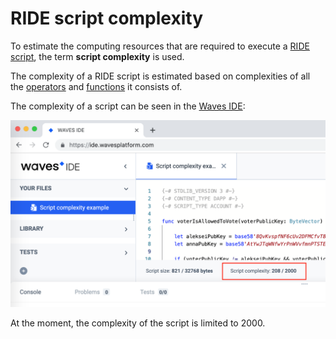 # RIDE script complexity

To estimate the computing resources that are required to execute a [RIDE script](/ride/ride-script.md), the term **script complexity** is used.

The complexity of a RIDE script is estimated based on complexities of all the [operators](/ride/operators.md) and [functions](/ride/functions.md) it consists of.

The complexity of a script can be seen in the [Waves IDE](https://ide.wavesplatform.com):

<img src="img/ride-script-complexity/script-complexity.png" alt="faucet" width="700"/>

At the moment, the complexity of the script is limited to 2000.
